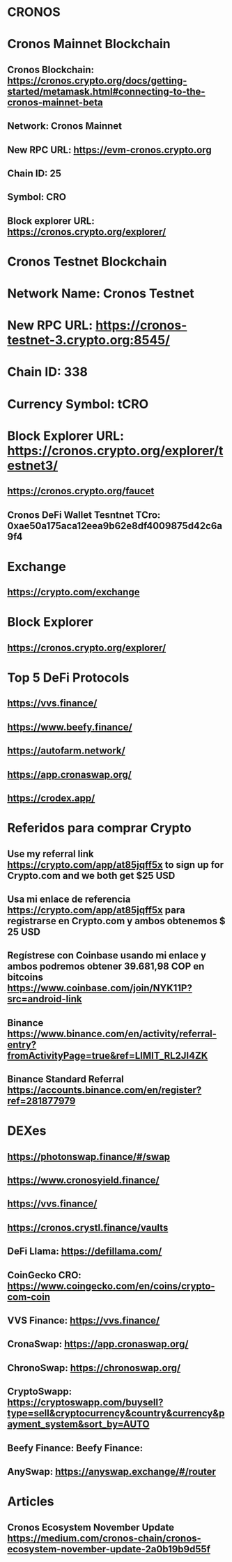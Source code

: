 # CRONOS

# Cronos Mainnet  Blockchain
## Cronos Blockchain: https://cronos.crypto.org/docs/getting-started/metamask.html#connecting-to-the-cronos-mainnet-beta
## Network: Cronos Mainnet 
## New RPC URL: https://evm-cronos.crypto.org 
## Chain ID: 25 
## Symbol: CRO 
## Block explorer URL: https://cronos.crypto.org/explorer/ 
# Cronos Testnet Blockchain
# Network Name: Cronos Testnet
# New RPC URL: https://cronos-testnet-3.crypto.org:8545/
# Chain ID: 338
# Currency Symbol: tCRO
# Block Explorer URL: https://cronos.crypto.org/explorer/testnet3/
## https://cronos.crypto.org/faucet
## Cronos DeFi Wallet Tesntnet TCro: 0xae50a175aca12eea9b62e8df4009875d42c6a9f4
# Exchange
## https://crypto.com/exchange
# Block Explorer 
## https://cronos.crypto.org/explorer/
# Top 5 DeFi Protocols
## https://vvs.finance/
## https://www.beefy.finance/
## https://autofarm.network/
## https://app.cronaswap.org/
## https://crodex.app/
# Referidos para comprar Crypto
## Use my referral link https://crypto.com/app/at85jqff5x to sign up for Crypto.com and we both get $25 USD 
## Usa mi enlace de referencia https://crypto.com/app/at85jqff5x para registrarse en Crypto.com y ambos obtenemos $ 25 USD
## Regístrese con Coinbase usando mi enlace y ambos podremos obtener 39.681,98 COP en bitcoins https://www.coinbase.com/join/NYK11P?src=android-link
## Binance https://www.binance.com/en/activity/referral-entry?fromActivityPage=true&ref=LIMIT_RL2JI4ZK
## Binance Standard Referral https://accounts.binance.com/en/register?ref=281877979
# DEXes
## https://photonswap.finance/#/swap
## https://www.cronosyield.finance/
## https://vvs.finance/
## https://cronos.crystl.finance/vaults
## DeFi Llama: https://defillama.com/
## CoinGecko CRO: https://www.coingecko.com/en/coins/crypto-com-coin
## VVS Finance: https://vvs.finance/
## CronaSwap: https://app.cronaswap.org/
## ChronoSwap: https://chronoswap.org/
## CryptoSwapp: https://cryptoswapp.com/buysell?type=sell&cryptocurrency&country&currency&payment_system&sort_by=AUTO
## Beefy Finance: Beefy Finance: 
## AnySwap: https://anyswap.exchange/#/router
# Articles
## Cronos Ecosystem November Update https://medium.com/cronos-chain/cronos-ecosystem-november-update-2a0b19b9d55f
